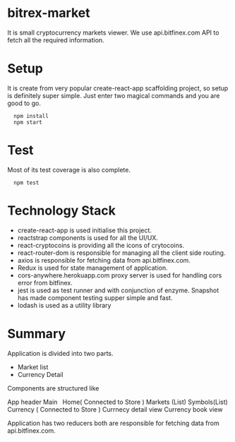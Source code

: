# bitrex-market

It is small cryptocurrency markets viewer. We use api.bitfinex.com API to fetch all the required information.


# Setup

It is create from very popular create-react-app scaffolding project, so setup is definitely super simple. Just enter two magical commands and you are good to go.

```
  npm install
  npm start
```

# Test
Most of its test coverage is also complete.

```
  npm test
```

# Technology Stack

- create-react-app is used initialise this project.
- reactstrap components is used for all the UI/UX.
- react-cryptocoins is providing all the icons of crytocoins.
- react-router-dom is responsible for managing all the client side routing. 
- axios is responsible for fetching data from api.bitfinex.com.
- Redux is used for state management of application.
- cors-anywhere.herokuapp.com proxy server is used for handling cors error from bitfinex.
- jest is used as test runner and with conjunction of enzyme. Snapshot has made component testing supper simple and fast. 
- lodash is used as a utility library

# Summary 

Application is divided into two parts. 

- Market list
- Currency Detail

Components are structured like 

App
  header
  Main
    Home( Connected to Store )
      Markets (List)
        Symbols(List)
      Currency ( Connected to Store )
        Currnecy detail view
        Currency book view

Application has two reducers both are responsible for fetching data from api.bitfinex.com. 
